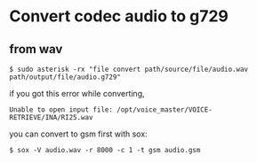 # Convert codec audio to g729
## from wav
```
$ sudo asterisk -rx "file convert path/source/file/audio.wav path/output/file/audio.g729"
```

if you got this error while converting, 
```
Unable to open input file: /opt/voice_master/VOICE-RETRIEVE/INA/RI25.wav
```

you can convert to gsm first with sox:

```
$ sox -V audio.wav -r 8000 -c 1 -t gsm audio.gsm
```